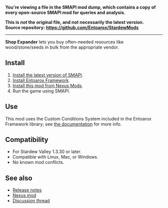 **You're viewing a file in the SMAPI mod dump, which contains a copy of every open-source SMAPI mod
for queries and analysis.**

**This is _not_ the original file, and not necessarily the latest version.**  
**Source repository: https://github.com/Entoarox/StardewMods**

----

**Shop Expander** lets you buy often-needed resources like wood/stone/seeds in bulk from the appropriate vendor. 

## Install
1. [Install the latest version of SMAPI](https://smapi.io).
2. [Install Entoarox Framework](https://www.nexusmods.com/stardewvalley/mods/2269).
3. [Install this mod from Nexus Mods](https://www.nexusmods.com/stardewvalley/mods/2278).
4. Run the game using SMAPI.

## Use
This mod uses the Custom Conditions System included in the Entoarox Framework library; see
[the documentation](https://github.com/Entoarox/StardewMods/blob/master/Framework/ConditionDocumentation.md)
for more info.

## Compatibility
* For Stardew Valley 1.3.30 or later.
* Compatible with Linux, Mac, or Windows.
* No known mod conflicts.

## See also
* [Release notes](RELEASE-NOTES.md)
* [Nexus mod](http://www.nexusmods.com/stardewvalley/mods/2278)
* [Discussion thread](https://community.playstarbound.com/threads/smapi-shop-expander.127913/)
